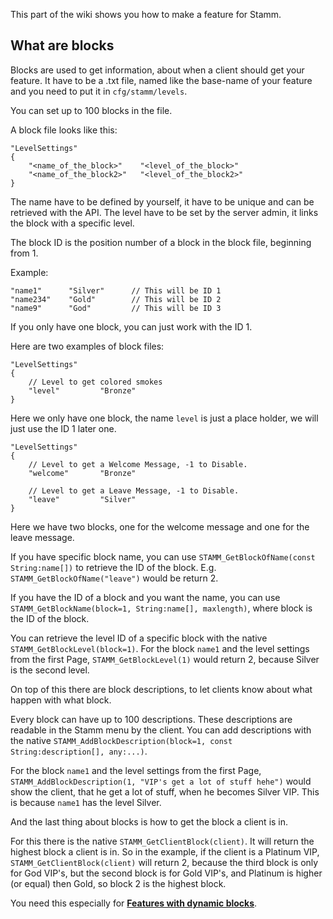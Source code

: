 This part of the wiki shows you how to make a feature for Stamm.


## What are blocks

Blocks are used to get information, about when a client should get your feature.
It have to be a .txt file, named like the base-name of your feature and you need to put it in `cfg/stamm/levels`.

You can set up to 100 blocks in the file.

A block file looks like this:

	"LevelSettings"
	{
		"<name_of_the_block>"    "<level_of_the_block>"
		"<name_of_the_block2>"   "<level_of_the_block2>"
	}

The name have to be defined by yourself, it have to be unique and can be retrieved with the API.
The level have to be set by the server admin, it links the block with a specific level.

The block ID is the position number of a block in the block file, beginning from 1.

Example:

	"name1"      "Silver"      // This will be ID 1
	"name234"    "Gold"        // This will be ID 2
	"name9"      "God"         // This will be ID 3

If you only have one block, you can just work with the ID 1.


Here are two examples of block files:

	"LevelSettings"
	{
		// Level to get colored smokes
		"level"         "Bronze"
	}

Here we only have one block, the name `level` is just a place holder, we will just use the ID 1 later one.

	"LevelSettings"
	{
		// Level to get a Welcome Message, -1 to Disable.
		"welcome"       "Bronze"
		
		// Level to get a Leave Message, -1 to Disable.
		"leave"         "Silver"
	}

Here we have two blocks, one for the welcome message and one for the leave message.

If you have specific block name, you can use `STAMM_GetBlockOfName(const String:name[])` to retrieve the ID of the block. E.g. `STAMM_GetBlockOfName("leave")` would be return 2.

If you have the ID of a block and you want the name, you can use `STAMM_GetBlockName(block=1, String:name[], maxlength)`, where block is the ID of the block.

You can retrieve the level ID of a specific block with the native `STAMM_GetBlockLevel(block=1)`.
For the block `name1` and the level settings from the first Page, `STAMM_GetBlockLevel(1)` would return 2, because Silver is the second level.

On top of this there are block descriptions, to let clients know about what happen with what block.

Every block can have up to 100 descriptions. These descriptions are readable in the Stamm menu by the client.
You can add descriptions with the native `STAMM_AddBlockDescription(block=1, const String:description[], any:...)`.

For the block `name1` and the level settings from the first Page, `STAMM_AddBlockDescription(1, "VIP's get a lot of stuff hehe")` would show the client, that he get a lot of stuff, when he becomes Silver VIP. This is because `name1` has the level Silver.

And the last thing about blocks is how to get the block a client is in.

For this there is the native `STAMM_GetClientBlock(client)`. It will return the highest block a client is in.
So in the example, if the client is a Platinum VIP, `STAMM_GetClientBlock(client)` will return 2, because the third block is only for God VIP's, but the second block is for Gold VIP's, and Platinum is higher (or equal) then Gold, so block 2 is the highest block.

You need this especially for [**Features with dynamic blocks**](Scripting-Features#features-with-dynamic-blocks).